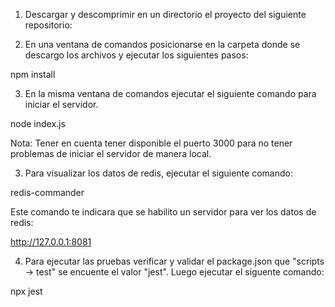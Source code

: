 1. Descargar y descomprimir en un directorio el proyecto del siguiente repositorio:



2. En una ventana de comandos posicionarse en la carpeta donde se descargo los archivos y ejecutar los siguientes pasos:

npm install 

3. En la misma ventana de comandos ejecutar el siguiente comando para iniciar el servidor.

node index.js

Nota: Tener en cuenta tener disponible el puerto 3000 para no tener problemas de iniciar el servidor de manera local.

3. Para visualizar los datos de redis, ejecutar el siguiente comando:

redis-commander

Este comando te indicara que se habilito un servidor para ver los datos de redis: 

http://127.0.0.1:8081

4. Para ejecutar las pruebas verificar y validar el package.json que "scripts -> test" se encuente el valor "jest". Luego ejecutar el siguente comando:

npx jest

